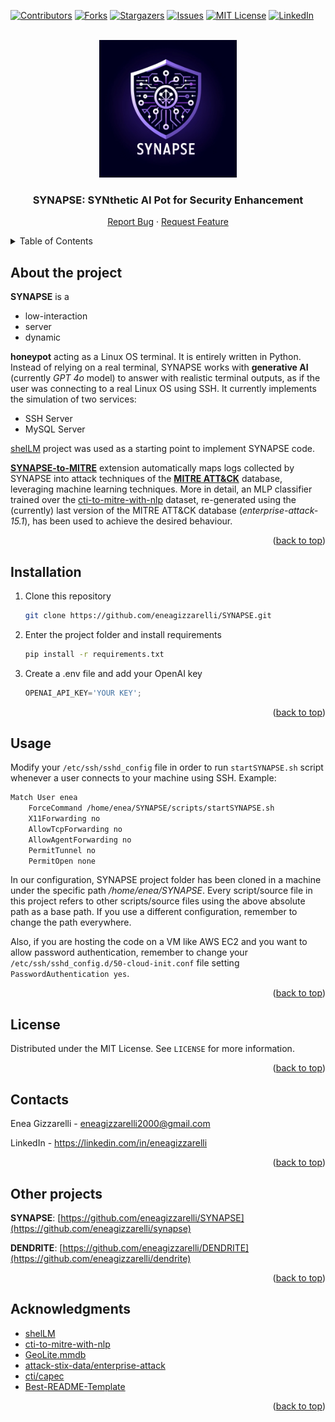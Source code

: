 <a name="readme-top"></a>

<!-- PROJECT SHIELDS -->
[![Contributors][contributors-shield]][contributors-url]
[![Forks][forks-shield]][forks-url]
[![Stargazers][stars-shield]][stars-url]
[![Issues][issues-shield]][issues-url]
[![MIT License][license-shield]][license-url]
[![LinkedIn][linkedin-shield]][linkedin-url]

<!-- PROJECT LOGO -->
<br />
<div align="center">
  <a href="https://github.com/eneagizzarelli/synapse">
    <img src="SYNAPSE_logo.png" alt="Logo" width="220" height="220">
  </a>

  <h3 align="center"><strong>SYNAPSE: SYNthetic AI Pot for Security Enhancement</strong></h3>

  <p align="center">
    <a href="https://github.com/eneagizzarelli/synapse/issues/new?labels=bug&template=bug_report.md">Report Bug</a>
    ·
    <a href="https://github.com/eneagizzarelli/synapse/issues/new?labels=enhancement&template=feature_request.md">Request Feature</a>
  </p>
</div>

<!-- TABLE OF CONTENTS -->
<details>
  <summary>Table of Contents</summary>
  <ol>
    <li><a href="#about-the-project">About the project</a></li>
    <li><a href="#installation">Installation</a></li>
    <li><a href="#usage">Usage</a></li>
    <li><a href="#license">License</a></li>
    <li><a href="#contacts">Contact</a></li>
    <li><a href="#acknowledgments">Acknowledgments</a></li>
  </ol>
</details>

<!-- ABOUT THE PROJECT -->
## About the project

**SYNAPSE** is a 
- low-interaction 
- server
- dynamic

**honeypot** acting as a Linux OS terminal. It is entirely written in Python. Instead of relying on a real terminal, SYNAPSE works with **generative AI** (currently _GPT 4o_ model) to answer with realistic terminal outputs, as if the user was connecting to a real Linux OS using SSH. It currently implements the simulation of two services:
 - SSH Server
 - MySQL Server

[shelLM](https://github.com/stratosphereips/SheLLM) project was used as a starting point to implement SYNAPSE code.

[**SYNAPSE-to-MITRE**](https://github.com/eneagizzarelli/SYNAPSE-to-MITRE.git) extension automatically maps logs collected by SYNAPSE into attack techniques of the [**MITRE ATT&CK**](https://attack.mitre.org) database, leveraging machine learning techniques. More in detail, an MLP classifier trained over the [cti-to-mitre-with-nlp](https://github.com/dessertlab/cti-to-mitre-with-nlp) dataset, re-generated using the (currently) last version of the MITRE ATT&CK database (_enterprise-attack-15.1_), has been used to achieve the desired behaviour.

<p align="right">(<a href="#readme-top">back to top</a>)</p>

## Installation

1. Clone this repository
   ```sh
   git clone https://github.com/eneagizzarelli/SYNAPSE.git
   ```
2. Enter the project folder and install requirements
   ```sh
   pip install -r requirements.txt
   ```
4. Create a .env file and add your OpenAI key
   ```js
   OPENAI_API_KEY='YOUR KEY';
   ```

<p align="right">(<a href="#readme-top">back to top</a>)</p>



<!-- USAGE EXAMPLES -->
## Usage 

Modify your `/etc/ssh/sshd_config` file in order to run `startSYNAPSE.sh` script whenever a user connects to your machine using SSH. Example:
```sh
Match User enea
	ForceCommand /home/enea/SYNAPSE/scripts/startSYNAPSE.sh
	X11Forwarding no
	AllowTcpForwarding no
	AllowAgentForwarding no
	PermitTunnel no
	PermitOpen none
```
In our configuration, SYNAPSE project folder has been cloned in a machine under the specific path _/home/enea/SYNAPSE_. Every script/source file in this project refers to other scripts/source files using the above absolute path as a base path. If you use a different configuration, remember to change the path everywhere.

Also, if you are hosting the code on a VM like AWS EC2 and you want to allow password authentication, remember to change your `/etc/ssh/sshd_config.d/50-cloud-init.conf` file setting `PasswordAuthentication yes`.

<p align="right">(<a href="#readme-top">back to top</a>)</p>

<!-- LICENSE -->
## License

Distributed under the MIT License. See `LICENSE` for more information.

<p align="right">(<a href="#readme-top">back to top</a>)</p>

<!-- CONTACT -->
## Contacts

Enea Gizzarelli - eneagizzarelli2000@gmail.com

LinkedIn - https://linkedin.com/in/eneagizzarelli

<p align="right">(<a href="#readme-top">back to top</a>)</p>

<!-- OTHER PROJECTS -->
## Other projects

**SYNAPSE**: [https://github.com/eneagizzarelli/SYNAPSE](https://github.com/eneagizzarelli/synapse)

**DENDRITE**: [https://github.com/eneagizzarelli/DENDRITE](https://github.com/eneagizzarelli/dendrite)

<p align="right">(<a href="#readme-top">back to top</a>)</p>

<!-- ACKNOWLEDGMENTS -->
## Acknowledgments

- [shelLM](https://github.com/stratosphereips/SheLLM)
- [cti-to-mitre-with-nlp](https://github.com/dessertlab/cti-to-mitre-with-nlp)
- [GeoLite.mmdb](https://github.com/P3TERX/GeoLite.mmdb)
- [attack-stix-data/enterprise-attack](https://github.com/mitre-attack/attack-stix-data/tree/master/enterprise-attack)
- [cti/capec](https://github.com/mitre/cti/tree/master/capec)
- [Best-README-Template](https://github.com/othneildrew/Best-README-Template)

<p align="right">(<a href="#readme-top">back to top</a>)</p>

<!-- MARKDOWN LINKS -->
[contributors-shield]: https://img.shields.io/github/contributors/eneagizzarelli/synapse.svg?style=for-the-badge
[contributors-url]: https://github.com/eneagizzarelli/synapse/graphs/contributors

[forks-shield]: https://img.shields.io/github/forks/eneagizzarelli/synapse.svg?style=for-the-badge
[forks-url]: https://github.com/eneagizzarelli/synapse/network/members

[stars-shield]: https://img.shields.io/github/stars/eneagizzarelli/synapse.svg?style=for-the-badge
[stars-url]: https://github.com/eneagizzarelli/synapse/stargazers

[issues-shield]: https://img.shields.io/github/issues/eneagizzarelli/synapse.svg?style=for-the-badge
[issues-url]: https://github.com/eneagizzarelli/synapse/issues

[license-shield]: https://img.shields.io/github/license/eneagizzarelli/synapse.svg?style=for-the-badge
[license-url]: https://github.com/eneagizzarelli/synapse/blob/main/LICENSE

[linkedin-shield]: https://img.shields.io/badge/-LinkedIn-black.svg?style=for-the-badge&logo=linkedin&colorB=555
[linkedin-url]: https://linkedin.com/in/eneagizzarelli
